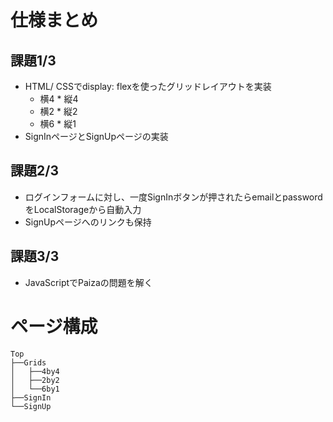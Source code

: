 # 仕様まとめ

## 課題1/3
- HTML/ CSSでdisplay: flexを使ったグリッドレイアウトを実装
  - 横4 * 縦4
  - 横2 * 縦2
  - 横6 * 縦1
- SignInページとSignUpページの実装

## 課題2/3
- ログインフォームに対し、一度SignInボタンが押されたらemailとpasswordをLocalStorageから自動入力
- SignUpページへのリンクも保持

## 課題3/3
- JavaScriptでPaizaの問題を解く

# ページ構成
```
Top
├──Grids
│   ├──4by4
│   ├──2by2
│   └──6by1
├──SignIn
└──SignUp
```
